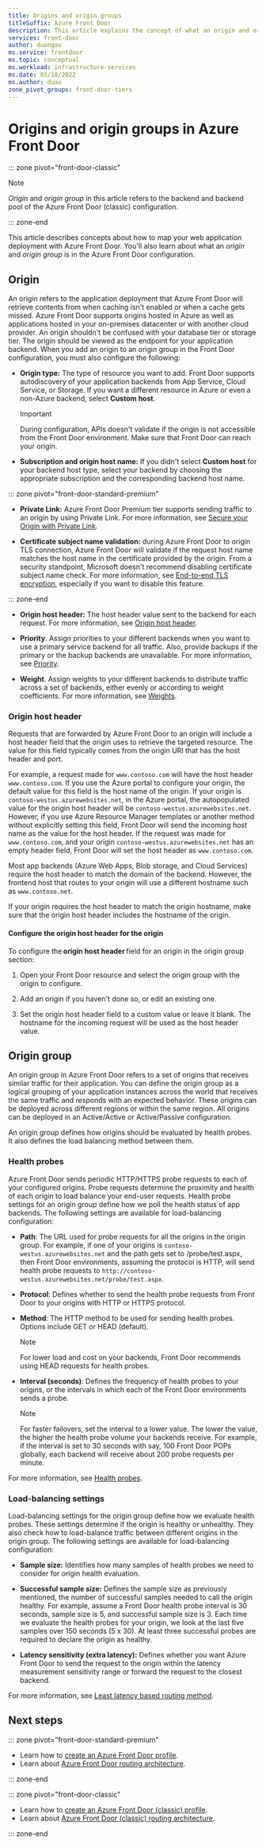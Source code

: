 ```yaml
---
title: Origins and origin groups
titleSuffix: Azure Front Door
description: This article explains the concept of what an origin and origin group is in a Front Door configuration.
services: front-door
author: duongau
ms.service: frontdoor
ms.topic: conceptual
ms.workload: infrastructure-services
ms.date: 03/10/2022
ms.author: duau
zone_pivot_groups: front-door-tiers
---
```


# Origins and origin groups in Azure Front Door

::: zone pivot="front-door-classic"

> [!NOTE]
> *Origin* and *origin group* in this article refers to the backend and backend pool of the Azure Front Door (classic) configuration.
>

::: zone-end

This article describes concepts about how to map your web application deployment with Azure Front Door. You'll also learn about what an *origin* and *origin group* is in the Azure Front Door configuration.

## Origin

An origin refers to the application deployment that Azure Front Door will retrieve contents from when caching isn't enabled or when a cache gets missed. Azure Front Door supports origins hosted in Azure as well as applications hosted in your on-premises datacenter or with another cloud provider. An origin shouldn't be confused with your database tier or storage tier. The origin should be viewed as the endpoint for your application backend. When you add an origin to an origin group in the Front Door configuration, you must also configure the following:

* **Origin type:** The type of resource you want to add. Front Door supports autodiscovery of your application backends from App Service, Cloud Service, or Storage. If you want a different resource in Azure or even a non-Azure backend, select **Custom host**.

    >[!IMPORTANT]
    >During configuration, APIs doesn't validate if the origin is not accessible from the Front Door environment. Make sure that Front Door can reach your origin.

* **Subscription and origin host name:** If you didn't select **Custom host** for your backend host type, select your backend by choosing the appropriate subscription and the corresponding backend host name.

::: zone pivot="front-door-standard-premium"

* **Private Link:** Azure Front Door Premium tier supports sending traffic to an origin by using Private Link. For more information, see [Secure your Origin with Private Link](private-link.md).

* **Certificate subject name validation:** during Azure Front Door to origin TLS connection, Azure Front Door will validate if the request host name matches the host name in the certificate provided by the origin. From a security standpoint, Microsoft doesn't recommend disabling certificate subject name check. For more information, see [End-to-end TLS encryption](end-to-end-tls.md), especially if you want to disable this feature. 

::: zone-end

* **Origin host header:** The host header value sent to the backend for each request. For more information, see [Origin host header](#origin-host-header).

* **Priority**. Assign priorities to your different backends when you want to use a primary service backend for all traffic. Also, provide backups if the primary or the backup backends are unavailable. For more information, see [Priority](routing-methods.md#priority).

* **Weight**. Assign weights to your different backends to distribute traffic across a set of backends, either evenly or according to weight coefficients. For more information, see [Weights](routing-methods.md#weighted).

### Origin host header

Requests that are forwarded by Azure Front Door to an origin will include a host header field that the origin uses to retrieve the targeted resource. The value for this field typically comes from the origin URI that has the host header and port.

For example, a request made for `www.contoso.com` will have the host header `www.contoso.com`. If you use the Azure portal to configure your origin, the default value for this field is the host name of the origin. If your origin is `contoso-westus.azurewebsites.net`, in the Azure portal, the autopopulated value for the origin host header will be `contoso-westus.azurewebsites.net`. However, if you use Azure Resource Manager templates or another method without explicitly setting this field, Front Door will send the incoming host name as the value for the host header. If the request was made for `www.contoso.com`, and your origin `contoso-westus.azurewebsites.net` has an empty header field, Front Door will set the host header as `www.contoso.com`.

Most app backends (Azure Web Apps, Blob storage, and Cloud Services) require the host header to match the domain of the backend. However, the frontend host that routes to your origin will use a different hostname such as `www.contoso.net`.

If your origin requires the host header to match the origin hostname, make sure that the origin host header includes the hostname of the origin. 

#### Configure the origin host header for the origin

To configure the **origin host header** field for an origin in the origin group section: 

1. Open your Front Door resource and select the origin group with the origin to configure. 

1. Add an origin if you haven't done so, or edit an existing one. 

1. Set the origin host header field to a custom value or leave it blank. The hostname for the incoming request will be used as the host header value. 

## Origin group

An origin group in Azure Front Door refers to a set of origins that receives similar traffic for their application. You can define the origin group as a logical grouping of your application instances across the world that receives the same traffic and responds with an expected behavior. These origins can be deployed across different regions or within the same region. All origins can be deployed in an Active/Active or Active/Passive configuration.

An origin group defines how origins should be evaluated by health probes. It also defines the load balancing method between them.

### Health probes

Azure Front Door sends periodic HTTP/HTTPS probe requests to each of your configured origins. Probe requests determine the proximity and health of each origin to load balance your end-user requests. Health probe settings for an origin group define how we poll the health status of app backends. The following settings are available for load-balancing configuration:

* **Path**: The URL used for probe requests for all the origins in the origin group. For example, if one of your origins is `contoso-westus.azurewebsites.net` and the path gets set to /probe/test.aspx, then Front Door environments, assuming the protocol is HTTP, will send health probe requests to `http://contoso-westus.azurewebsites.net/probe/test.aspx`.

* **Protocol**: Defines whether to send the health probe requests from Front Door to your origins with HTTP or HTTPS protocol.

* **Method**: The HTTP method to be used for sending health probes. Options include GET or HEAD (default).

    > [!NOTE]
    > For lower load and cost on your backends, Front Door recommends using HEAD requests for health probes.

* **Interval (seconds)**: Defines the frequency of health probes to your origins, or the intervals in which each of the Front Door environments sends a probe.

    >[!NOTE]
    >For faster failovers, set the interval to a lower value. The lower the value, the higher the health probe volume your backends receive. For example, if the interval is set to 30 seconds with say, 100 Front Door POPs globally, each backend will receive about 200 probe requests per minute.

For more information, see [Health probes](health-probes.md).

### Load-balancing settings

Load-balancing settings for the origin group define how we evaluate health probes. These settings determine if the origin is healthy or unhealthy. They also check how to load-balance traffic between different origins in the origin group. The following settings are available for load-balancing configuration:

* **Sample size:** Identifies how many samples of health probes we need to consider for origin health evaluation.

* **Successful sample size:** Defines the sample size as previously mentioned, the number of successful samples needed to call the origin healthy. For example, assume a Front Door health probe interval is 30 seconds, sample size is 5, and successful sample size is 3. Each time we evaluate the health probes for your origin, we look at the last five samples over 150 seconds (5 x 30). At least three successful probes are required to declare the origin as healthy.

* **Latency sensitivity (extra latency):** Defines whether you want Azure Front Door to send the request to the origin within the latency measurement sensitivity range or forward the request to the closest backend.

For more information, see [Least latency based routing method](routing-methods.md#latency).

## Next steps

::: zone pivot="front-door-standard-premium"

- Learn how to [create an Azure Front Door profile](create-front-door-portal.md).
- Learn about [Azure Front Door routing architecture](front-door-routing-architecture.md?pivots=front-door-standard-premium).

::: zone-end

::: zone pivot="front-door-classic"

- Learn how to [create an Azure Front Door (classic) profile](quickstart-create-front-door.md).
- Learn about [Azure Front Door (classic) routing architecture](front-door-routing-architecture.md?pivots=front-door-classic).

::: zone-end
